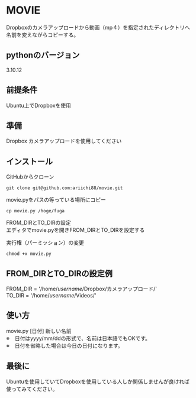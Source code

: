 # MOVIE   
Dropboxのカメラアップロードから動画（mp４）を指定されたディレクトリへ名前を変えながらコピーする。  

## pythonのバージョン
3.10.12

## 前提条件
Ubuntu上でDropboxを使用  

## 準備
Dropbox カメラアップロードを使用してください  

## インストール
GitHubからクローン  
```
git clone git@github.com:ariichi88/movie.git
```
movie.pyをパスの等っている場所にコピー 
```
cp movie.py /hoge/fuga
```
FROM\_DIRとTO\_DIRの設定  
エディタでmovie.pyを開きFROM\_DIRとTO\_DIRを設定する  

実行権（パーミッション）の変更 
```
chmod +x movie.py
```

## FROM\_DIRとTO\_DIRの設定例
FROM\_DIR = '/home/*username*/Dropbox/カメラアップロード/'  
TO\_DIR = '/home/*username*/Videos/'  

## 使い方
movie.py [日付] 新しい名前  
※　日付はyyyy/mm/ddの形式で、名前は日本語でもOKです。  
※　日付を省略した場合は今日の日付になります。  

## 最後に
Ubuntuを使用していてDropboxを使用している人しか関係しませんが良ければ使ってみてください。  
